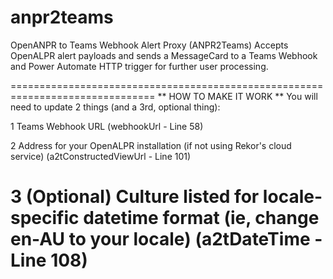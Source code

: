 # anpr2teams

OpenANPR to Teams Webhook Alert Proxy (ANPR2Teams)
   Accepts OpenALPR alert payloads and sends a MessageCard to a Teams Webhook
   and Power Automate HTTP trigger for further user processing.

===============================================================================
** HOW TO MAKE IT WORK **
You will need to update 2 things (and a 3rd, optional thing):

 1  Teams Webhook URL
    (webhookUrl - Line 58)

 2  Address for your OpenALPR installation (if not using Rekor's cloud service)
    (a2tConstructedViewUrl - Line 101)

 3  (Optional) Culture listed for locale-specific datetime format (ie, change en-AU to your locale)
    (a2tDateTime - Line 108)
===============================================================================
